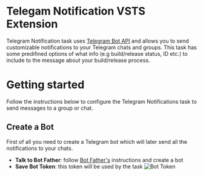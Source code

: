 
# Telegam Notification VSTS Extension

Telegram Notification task uses [Telegram Bot API](https://core.telegram.org/bots) and allows you to send customizable notifications to your Telegram chats and groups.
This task has some predifined options of what info (e.g build/release status, ID etc.) to include to the message about your build/release process.

# Getting started
Follow the instructions below to configure the Telegram Notifications task to send messages to a group or chat.

## Create a Bot
First of all you need to create a Telegram bot which will later send all the notifications to your chats.

* **Talk to Bot Father**: follow [Bot Father's](https://core.telegram.org/bots#6-botfather) instructions and create a bot
* **Save Bot Token**: this token will be used by the task
![Bot Token](https://raw.githubusercontent.com/JackB1ack/telegram-notification/master/Screenshots/botfather.PNG)
